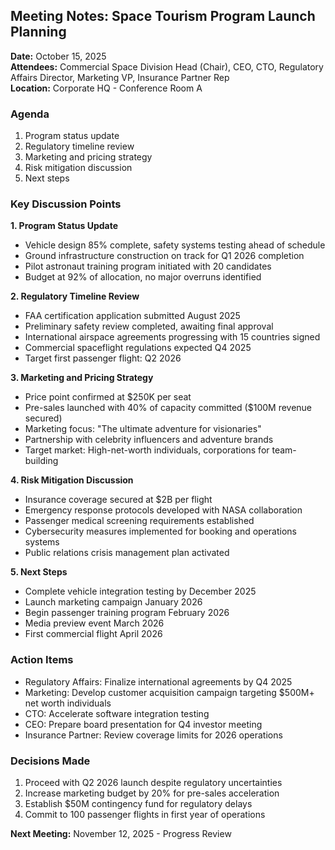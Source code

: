 ## Meeting Notes: Space Tourism Program Launch Planning

**Date:** October 15, 2025  
**Attendees:** Commercial Space Division Head (Chair), CEO, CTO, Regulatory Affairs Director, Marketing VP, Insurance Partner Rep  
**Location:** Corporate HQ - Conference Room A  

### Agenda
1. Program status update
2. Regulatory timeline review
3. Marketing and pricing strategy
4. Risk mitigation discussion
5. Next steps

### Key Discussion Points

**1. Program Status Update**  
- Vehicle design 85% complete, safety systems testing ahead of schedule
- Ground infrastructure construction on track for Q1 2026 completion
- Pilot astronaut training program initiated with 20 candidates
- Budget at 92% of allocation, no major overruns identified

**2. Regulatory Timeline Review**  
- FAA certification application submitted August 2025
- Preliminary safety review completed, awaiting final approval
- International airspace agreements progressing with 15 countries signed
- Commercial spaceflight regulations expected Q4 2025
- Target first passenger flight: Q2 2026

**3. Marketing and Pricing Strategy**  
- Price point confirmed at $250K per seat
- Pre-sales launched with 40% of capacity committed ($100M revenue secured)
- Marketing focus: "The ultimate adventure for visionaries"
- Partnership with celebrity influencers and adventure brands
- Target market: High-net-worth individuals, corporations for team-building

**4. Risk Mitigation Discussion**  
- Insurance coverage secured at $2B per flight
- Emergency response protocols developed with NASA collaboration
- Passenger medical screening requirements established
- Cybersecurity measures implemented for booking and operations systems
- Public relations crisis management plan activated

**5. Next Steps**  
- Complete vehicle integration testing by December 2025
- Launch marketing campaign January 2026
- Begin passenger training program February 2026
- Media preview event March 2026
- First commercial flight April 2026

### Action Items
- Regulatory Affairs: Finalize international agreements by Q4 2025
- Marketing: Develop customer acquisition campaign targeting $500M+ net worth individuals
- CTO: Accelerate software integration testing
- CEO: Prepare board presentation for Q4 investor meeting
- Insurance Partner: Review coverage limits for 2026 operations

### Decisions Made
1. Proceed with Q2 2026 launch despite regulatory uncertainties
2. Increase marketing budget by 20% for pre-sales acceleration
3. Establish $50M contingency fund for regulatory delays
4. Commit to 100 passenger flights in first year of operations

**Next Meeting:** November 12, 2025 - Progress Review